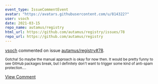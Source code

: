 ```yaml
---
event_type: IssueCommentEvent
avatar: "https://avatars.githubusercontent.com/u/814322?"
user: vsoch
date: 2021-03-15
repo_name: autamus/registry
html_url: https://github.com/autamus/registry/issues/78
repo_url: https://github.com/autamus/registry
---
```


<a href='https://github.com/vsoch' target='_blank'>vsoch</a> commented on issue <a href='https://github.com/autamus/registry/issues/78' target='_blank'>autamus/registry#78</a>.

<small>Gotcha! So maybe the manual approach is okay for now then. It would be pretty funny to see GitHub packages break, but I definitely don't want to trigger some kind of anti-spam protection....</small>

<a href='https://github.com/autamus/registry/issues/78' target='_blank'>View Comment</a>